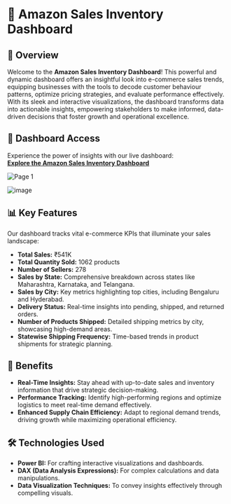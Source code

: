 # 🚀 Amazon Sales Inventory Dashboard

## 🌟 Overview

Welcome to the **Amazon Sales Inventory Dashboard**! This powerful and dynamic dashboard offers an insightful look into e-commerce sales trends, equipping businesses with the tools to decode customer behaviour patterns, optimize pricing strategies, and evaluate performance effectively. With its sleek and interactive visualizations, the dashboard transforms data into actionable insights, empowering stakeholders to make informed, data-driven decisions that foster growth and operational excellence.

## 🔗 Dashboard Access

Experience the power of insights with our live dashboard:  
**[Explore the Amazon Sales Inventory Dashboard](https://app.powerbi.com/view?r=eyJrIjoiMjYxMTk4NWYtYzQxMC00YjY1LTgyOGItNDk3MjhlMjBiYTk5IiwidCI6Ijk2NDY0YThhLWY4ZWQtNDBiMS05OWUyLTVmNmI1MGEyMDI1MCIsImMiOjN9)**

<img src="https://github.com/user-attachments/assets/93b61eff-407b-45b2-acb2-32c2dd7d5b97" alt="Page 1"/>

![image](https://github.com/user-attachments/assets/c2cfe6a3-c820-455a-a041-d70b6514b0b0)



## 📊 Key Features

Our dashboard tracks vital e-commerce KPIs that illuminate your sales landscape:

- **Total Sales:** ₹541K  
- **Total Quantity Sold:** 1062 products  
- **Number of Sellers:** 278  
- **Sales by State:** Comprehensive breakdown across states like Maharashtra, Karnataka, and Telangana.  
- **Sales by City:** Key metrics highlighting top cities, including Bengaluru and Hyderabad.  
- **Delivery Status:** Real-time insights into pending, shipped, and returned orders.  
- **Number of Products Shipped:** Detailed shipping metrics by city, showcasing high-demand areas.  
- **Statewise Shipping Frequency:** Time-based trends in product shipments for strategic planning.  

## 🎯 Benefits

- **Real-Time Insights:** Stay ahead with up-to-date sales and inventory information that drive strategic decision-making.  
- **Performance Tracking:** Identify high-performing regions and optimize logistics to meet real-time demand effectively.  
- **Enhanced Supply Chain Efficiency:** Adapt to regional demand trends, driving growth while maximizing operational efficiency.  


## 🛠️ Technologies Used

- **Power BI:** For crafting interactive visualizations and dashboards.  
- **DAX (Data Analysis Expressions):** For complex calculations and data manipulations.  
- **Data Visualization Techniques:** To convey insights effectively through compelling visuals.


